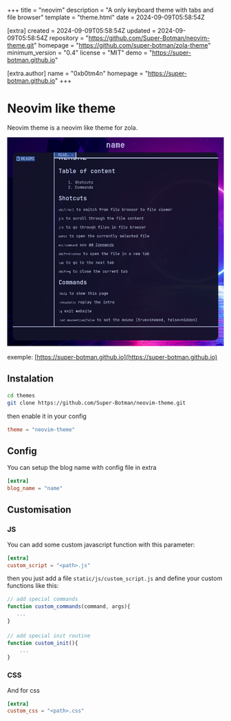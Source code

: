 
+++
title = "neovim"
description = "A only keyboard theme with tabs and file browser"
template = "theme.html"
date = 2024-09-09T05:58:54Z

[extra]
created = 2024-09-09T05:58:54Z
updated = 2024-09-09T05:58:54Z
repository = "https://github.com/Super-Botman/neovim-theme.git"
homepage = "https://github.com/super-botman/zola-theme"
minimum_version = "0.4"
license = "MIT"
demo = "https://super-botman.github.io"

[extra.author]
name = "0xb0tm4n"
homepage = "https://super-botman.github.io"
+++        

# Neovim like theme 

Neovim theme is a neovim like theme for zola.

![screenshot](./screenshot.png)

exemple: [https://super-botman.github.io](https://super-botman.github.io)

## Instalation
```bash
cd themes
git clone https://github.com/Super-Botman/neovim-theme.git
```

then enable it in your config

```toml
theme = "neovim-theme"
```

## Config

You can setup the blog name with config file in extra

```toml
[extra]
blog_name = "name"
```

## Customisation

### JS

You can add some custom javascript function with this parameter:

```toml
[extra]
custom_script = "<path>.js" 
```
then you just add a file `static/js/custom_script.js` and define your custom functions like this:

```javascript
// add special commands
function custom_commands(command, args){
   ...
}

// add special init routine
function custom_init(){
    ...
}
```

### CSS

And for css 

```toml
[extra]
custom_css = "<path>.css"
```

        